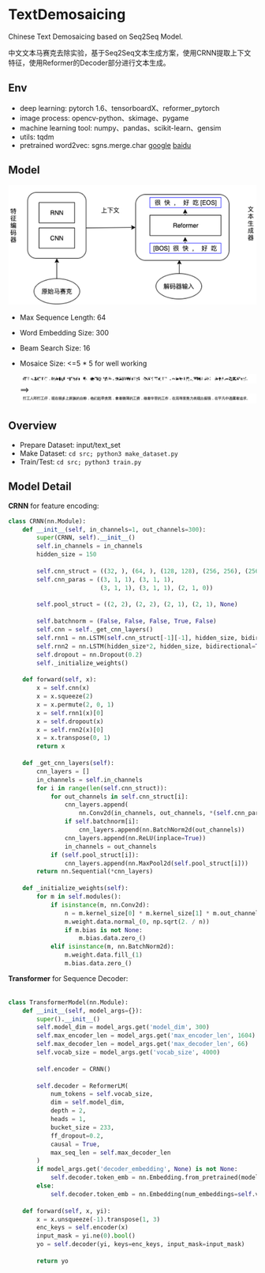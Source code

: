 # TextDemosaicing
Chinese Text Demosaicing based on Seq2Seq Model. 

中文文本马赛克去除实验，基于Seq2Seq文本生成方案，使用CRNN提取上下文特征，使用Reformer的Decoder部分进行文本生成。

## Env

- deep learning: pytorch 1.6、tensorboardX、reformer_pytorch
- image process: opencv-python、skimage、pygame
- machine learning tool: numpy、pandas、scikit-learn、gensim
- utils: tqdm
- pretrained word2vec: sgns.merge.char [google](https://drive.google.com/file/d/1aVAK0Z2E5DkdIH6-JHbiWSL5dbAcz6c3/view) [baidu](https://pan.baidu.com/s/1DjIGENlhRbsVyHW-caRePg)

## Model

![image](misc/model.png)

- Max Sequence Length: 64
- Word Embedding Size: 300
- Beam Search Size: 16
- Mosaice Size: <=5 * 5 for well working

    ![image](misc/test.png.mosaic_5.png)
    ==>
    ![image](misc/test.png)

## Overview

- Prepare Dataset: input/text_set
- Make Dataset: `cd src; python3 make_dataset.py`
- Train/Test: `cd src; python3 train.py`


## Model Detail

**CRNN** for feature encoding:
``` Python
class CRNN(nn.Module):
    def __init__(self, in_channels=1, out_channels=300):
        super(CRNN, self).__init__()
        self.in_channels = in_channels
        hidden_size = 150

        self.cnn_struct = ((32, ), (64, ), (128, 128), (256, 256), (256, )) 
        self.cnn_paras = ((3, 1, 1), (3, 1, 1),
                          (3, 1, 1), (3, 1, 1), (2, 1, 0)) 

        self.pool_struct = ((2, 2), (2, 2), (2, 1), (2, 1), None) 

        self.batchnorm = (False, False, False, True, False) 
        self.cnn = self._get_cnn_layers()
        self.rnn1 = nn.LSTM(self.cnn_struct[-1][-1], hidden_size, bidirectional=True)
        self.rnn2 = nn.LSTM(hidden_size*2, hidden_size, bidirectional=True)
        self.dropout = nn.Dropout(0.2)
        self._initialize_weights()
    
    def forward(self, x):          
        x = self.cnn(x)             
        x = x.squeeze(2)            
        x = x.permute(2, 0, 1)     
        x = self.rnn1(x)[0]         
        x = self.dropout(x)
        x = self.rnn2(x)[0]        
        x = x.transpose(0, 1)
        return x

    def _get_cnn_layers(self):
        cnn_layers = []
        in_channels = self.in_channels
        for i in range(len(self.cnn_struct)):
            for out_channels in self.cnn_struct[i]:
                cnn_layers.append(
                    nn.Conv2d(in_channels, out_channels, *(self.cnn_paras[i])))
                if self.batchnorm[i]:
                    cnn_layers.append(nn.BatchNorm2d(out_channels))
                cnn_layers.append(nn.ReLU(inplace=True))
                in_channels = out_channels
            if (self.pool_struct[i]):
                cnn_layers.append(nn.MaxPool2d(self.pool_struct[i]))
        return nn.Sequential(*cnn_layers)
    
    def _initialize_weights(self):
        for m in self.modules():
            if isinstance(m, nn.Conv2d):
                n = m.kernel_size[0] * m.kernel_size[1] * m.out_channels
                m.weight.data.normal_(0, np.sqrt(2. / n))
                if m.bias is not None:
                    m.bias.data.zero_()
            elif isinstance(m, nn.BatchNorm2d):
                m.weight.data.fill_(1)
                m.bias.data.zero_()

```

**Transformer** for Sequence Decoder:

``` Python

class TransformerModel(nn.Module):
    def __init__(self, model_args={}):
        super().__init__()
        self.model_dim = model_args.get('model_dim', 300)
        self.max_encoder_len = model_args.get('max_encoder_len', 1604)
        self.max_decoder_len = model_args.get('max_decoder_len', 66)
        self.vocab_size = model_args.get('vocab_size', 4000)

        self.encoder = CRNN()

        self.decoder = ReformerLM(
            num_tokens = self.vocab_size,
            dim = self.model_dim,
            depth = 2,
            heads = 1,
            bucket_size = 233,
            ff_dropout=0.2,
            causal = True,
            max_seq_len = self.max_decoder_len
        )
        if model_args.get('decoder_embedding', None) is not None:
            self.decoder.token_emb = nn.Embedding.from_pretrained(model_args['decoder_embedding'], freeze=False)
        else:
            self.decoder.token_emb = nn.Embedding(num_embeddings=self.vocab_size, embedding_dim=300, padding_idx=0)

    def forward(self, x, yi):
        x = x.unsqueeze(-1).transpose(1, 3)
        enc_keys = self.encoder(x) 
        input_mask = yi.ne(0).bool()
        yo = self.decoder(yi, keys=enc_keys, input_mask=input_mask)

        return yo


```
